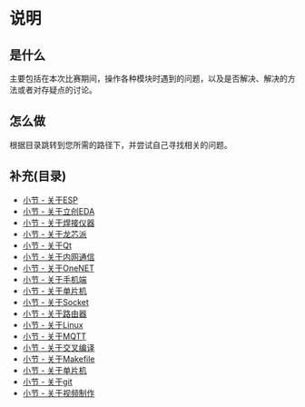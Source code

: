 # 说明

## 是什么

主要包括在本次比赛期间，操作各种模块时遇到的问题，以及是否解决、解决的方法或者对存疑点的讨论。

## 怎么做

根据目录跳转到您所需的路径下，并尝试自己寻找相关的问题。

## 补充(目录)

- [小节 - 关于ESP](./关于ESP/Readme.md)
- [小节 - 关于立创EDA](./关于立创EDA/Readme.md)
- [小节 - 关于焊接仪器](./关于焊接仪器/Readme.md)
- [小节 - 关于龙芯派](./关于龙芯派/Readme.md)
- [小节 - 关于Qt](./关于Qt/Readme.md)
- [小节 - 关于内网通信](./关于内网通信/Readme.md)
- [小节 - 关于OneNET](./关于OneNET/Readme.md)
- [小节 - 关于手机端](./关于手机端/Readme.md)
- [小节 - 关于单片机](./关于单片机/Readme.md)
- [小节 - 关于Socket](./关于Socket/Readme.md)
- [小节 - 关于路由器](./关于路由器/Readme.md)
- [小节 - 关于Linux](./关于Linux/Readme.md)
- [小节 - 关于MQTT](./关于MQTT/Readme.md)
- [小节 - 关于交叉编译](./关于交叉编译/Readme.md)
- [小节 - 关于Makefile](./关于Makefile/Readme.md)
- [小节 - 关于单片机](./关于单片机/Readme.md)
- [小节 - 关于git](./关于git/Readme.md)
- [小节 - 关于视频制作](./关于视频制作/Readme.md)